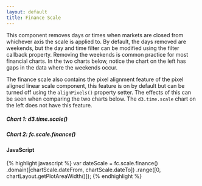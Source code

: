 ```yaml
---
layout: default
title: Finance Scale
---
```


This component removes days or times when markets are closed from whichever axis the scale is applied to. By default, the days removed are weekends, but the day and time filter can be modified using the filter callback property. Removing the weekends is common practice for most financial charts. In the two charts below, notice the chart on the left has gaps in the data where the weekends occur.

The finance scale also contains the pixel alignment feature of the pixel aligned linear scale component, this feature is on by default but can be turned off using the `alignPixels()` property setter. The effects of this can be seen when comparing the two charts below. The `d3.time.scale` chart on the left does not have this feature.

<div class="row">
	<div class="col-md-6">
		<div id="example_finance_1" class="chart"> </div>
		<h5>Chart 1: d3.time.scale()</h5>
	</div>
	<div class="col-md-6">
		<div id="example_finance_2" class="chart"> </div>
		<h5>Chart 2: fc.scale.finance()</h5>
	</div>
</div>

#### JavaScript

{% highlight javascript %}
var dateScale = fc.scale.finance()
	.domain([chartScale.dateFrom, chartScale.dateTo])
	.range([0, chartLayout.getPlotAreaWidth()]);
{% endhighlight %}

<script type="text/javascript">
(function(){
  var chart = createPlotArea(dataSeries_Small, '#example_finance_1', false, false, false, true);

  // Create the OHLC series
  var ohlc = fc.series.ohlc()
    .xScale(chart.dateScale)
    .yScale(chart.priceScale);

  // Add the primary OHLC series
  chart.plotArea.selectAll('.series').remove();
  chart.plotArea.append('g')
    .attr('class', 'series')
    .datum(dataSeries_Small)
    .call(ohlc);

  var chart = createPlotArea(dataSeries_Small, '#example_finance_2');

  // Create the OHLC series
  var ohlc = fc.series.ohlc()
    .xScale(chart.dateScale)
    .yScale(chart.priceScale);

  // Add the primary OHLC series
  chart.plotArea.selectAll('.series').remove();
  chart.plotArea.append('g')
    .attr('class', 'series')
    .datum(dataSeries_Small)
    .call(ohlc);
}());
</script>
